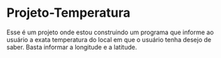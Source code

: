 # Projeto-Temperatura
 
Esse é um projeto onde estou construindo um programa que informe ao usuário a exata temperatura do local em que o usuário tenha desejo de saber. Basta informar a longitude e a latitude.
